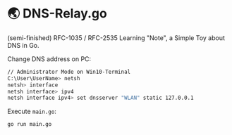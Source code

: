 # :earth_asia: DNS-Relay.go

(semi-finished) RFC-1035 / RFC-2535 Learning "Note", a Simple Toy about DNS in Go.

Change DNS address on PC:

```bash
// Administrator Mode on Win10-Terminal
C:\User\UserName> netsh
netsh> interface
netsh interface> ipv4
netsh interface ipv4> set dnsserver "WLAN" static 127.0.0.1
```

Execute `main.go`:

```bash
go run main.go
```
